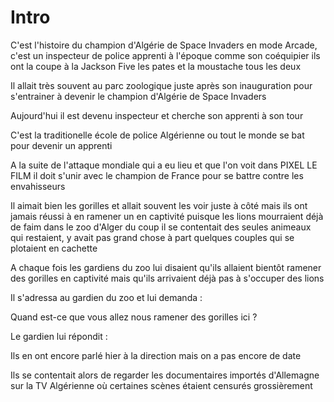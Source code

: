 # Intro

C'est l'histoire du champion d'Algérie de Space Invaders en mode Arcade, c'est un inspecteur de police apprenti à l'époque comme son coéquipier ils ont la coupe à la Jackson Five les pates et la moustache tous les deux

Il allait très souvent au parc zoologique juste après son inauguration pour s'entrainer à devenir le champion d'Algérie de Space Invaders

Aujourd'hui il est devenu inspecteur et cherche son apprenti à son tour

C'est la traditionelle école de police Algérienne ou tout le monde se bat pour devenir un apprenti

A la suite de l'attaque mondiale qui a eu lieu et que l'on voit dans PIXEL LE FILM il doit s'unir avec le champion de France pour se battre contre les envahisseurs

Il aimait bien les gorilles et allait souvent les voir juste à côté mais ils ont jamais réussi à en ramener un en captivité puisque les lions mourraient déjà de faim dans le zoo d'Alger du coup il se contentait des seules animeaux qui restaient, y avait pas grand chose à part quelques couples qui se plotaient en cachette

A chaque fois les gardiens du zoo lui disaient qu'ils allaient bientôt ramener des gorilles en captivité mais qu'ils arrivaient déjà pas à s'occuper des lions

Il s'adressa au gardien du zoo et lui demanda :

Quand est-ce que vous allez nous ramener des gorilles ici ?

Le gardien lui répondit :

Ils en ont encore parlé hier à la direction mais on a pas encore de date

Ils se contentait alors de regarder les documentaires importés d'Allemagne sur la TV Algérienne où certaines scènes étaient censurés grossièrement
